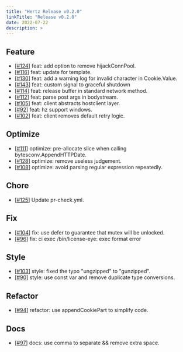```yaml
---
title: "Hertz Release v0.2.0"
linkTitle: "Release v0.2.0"
date: 2022-07-22
description: >
---
```


## Feature

* [[#124](https://github.com/cloudwego/hertz/pull/124)] feat: add option to remove hijackConnPool.
* [[#116](https://github.com/cloudwego/hertz/pull/116)] feat: update for template.
* [[#130](https://github.com/cloudwego/hertz/pull/130)] feat: add a warning log for invalid character in Cookie.Value.
* [[#143](https://github.com/cloudwego/hertz/pull/143)] feat: custom signal to graceful shutdown
* [[#114](https://github.com/cloudwego/hertz/pull/114)] feat: release buffer in standard network method.
* [[#112](https://github.com/cloudwego/hertz/pull/112)] feat: parse post args in bodystream.
* [[#105](https://github.com/cloudwego/hertz/pull/105)] feat: client abstracts hostclient layer.
* [[#92](https://github.com/cloudwego/hertz/pull/92)] feat: hz support windows.
* [[#102](https://github.com/cloudwego/hertz/pull/102)] feat: client removes default retry logic.

## Optimize

* [[#111](https://github.com/cloudwego/hertz/pull/111)] optimize: pre-allocate slice when calling bytesconv.AppendHTTPDate.
* [[#128](https://github.com/cloudwego/hertz/pull/128)] optimize: remove useless judgement.
* [[#108](https://github.com/cloudwego/hertz/pull/108)] optimize: avoid parsing regular expression repeatedly.

## Chore

* [[#125](https://github.com/cloudwego/hertz/pull/125)] Update pr-check.yml.

## Fix

* [[#104](https://github.com/cloudwego/hertz/pull/104)] fix: use defer to guarantee that mutex will be unlocked.
* [[#96](https://github.com/cloudwego/hertz/pull/96)] fix: ci exec /bin/license-eye: exec format error

## Style

* [[#103](https://github.com/cloudwego/hertz/pull/103)] style: fixed the typo "ungzipped" to "gunzipped".
* [[#90](https://github.com/cloudwego/hertz/pull/90)] style: use const var and remove duplicate type conversions.

## Refactor

* [[#94](https://github.com/cloudwego/hertz/pull/94)] refactor: use appendCookiePart to simplify code.

## Docs

* [[#97](https://github.com/cloudwego/hertz/pull/97)] docs: use comma to separate && remove extra space.

